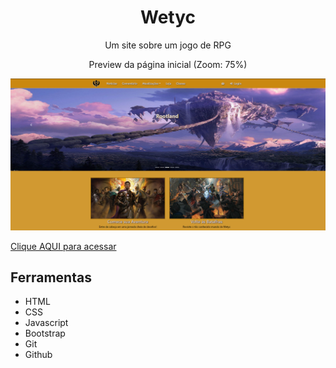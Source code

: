 <h1 align="center"> Wetyc </h1>

<p align="center">Um site sobre um jogo de RPG</p>

<p align="center">Preview da página inicial (Zoom: 75%)</p>
<img src="./assets/img/preview.png">

[Clique AQUI para acessar](https://nepht022.github.io/Wetyc/)

## Ferramentas

- HTML
- CSS
- Javascript
- Bootstrap
- Git
- Github
